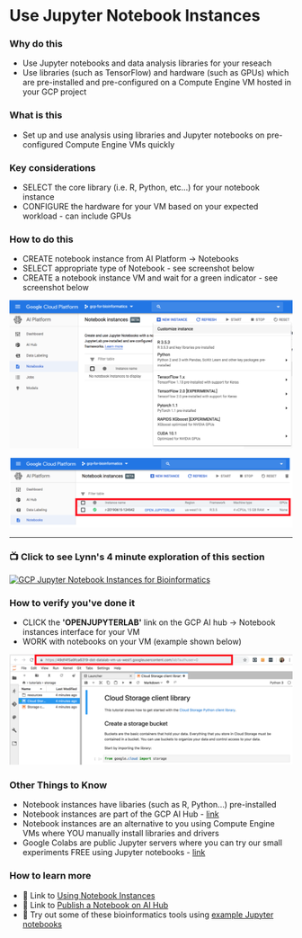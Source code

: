 
# Use Jupyter Notebook Instances

### Why do this
 - Use Jupyter notebooks and data analysis libraries for your reseach
 - Use libraries (such as TensorFlow) and hardware (such as GPUs) which are pre-installed and pre-configured on a Compute Engine VM hosted in your GCP project

### What is this
 - Set up and use analysis using libraries and Jupyter notebooks on pre-configured Compute Engine VMs quickly

### Key considerations
 - SELECT the core library (i.e. R, Python, etc...) for your notebook instance
 - CONFIGURE the hardware for your VM based on your expected workload - can include GPUs

### How to do this
 - CREATE notebook instance from AI Platform -> Notebooks
 - SELECT appropriate type of Notebook - see screenshot below
 - CREATE a notebook instance VM and wait for a green indicator - see screenshot below

 [![create-notebook](/images/create-notebook.png)]()

 [![notebook-vm](/images/notebook-vm.png)]()

 -----

 ### 📺 Click to see Lynn's 4 minute exploration of this section  
[![GCP Jupyter Notebook Instances for Bioinformatics](http://img.youtube.com/vi/tboCODz0IL4/0.jpg)](http://www.youtube.com/watch?v=tboCODz0IL4 "GCP Jupyter Notebook Instances for Bioinformatics")

### How to verify you've done it
 - CLICK the **'OPENJUPYTERLAB'** link on the GCP AI hub -> Notebook instances interface for your VM
 - WORK with notebooks on your VM (example shown below)

 [![jupyter-sample](/images/jupyter-sample.png)]()

### Other Things to Know
 - Notebook instances have libaries (such as R, Python...)  pre-installed
 - Notebook instances are part of the GCP AI Hub - [link](https://cloud.google.com/ai-hub/docs/introduction)
 - Notebook instances are an alternative to you using Compute Engine VMs where YOU manually install libraries and drivers 
 - Google Colabs are public Jupyter servers where you can try our small experiments FREE using Jupyter notebooks - [link](https://colab.research.google.com/notebooks/welcome.ipynb)

### How to learn more
 - 📘 Link to [Using Notebook Instances](https://cloud.google.com/ai-hub/docs/open-notebook)
 - 📘 Link to [Publish a Notebook on AI Hub](https://cloud.google.com/ai-hub/docs/publish-notebook)
 - 📙 Try out some of these bioinformatics tools using [example Jupyter notebooks](https://github.com/lynnlangit/gcp-for-bioinformatics/tree/master/2_Virtual_Machines_%26_Docker_Containers/Jupyter_Notebook_Examples)


